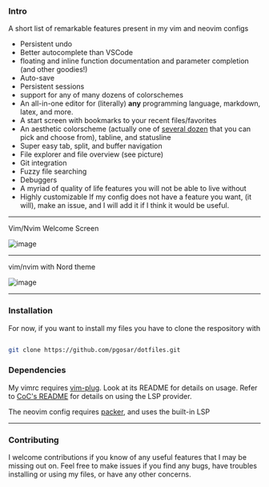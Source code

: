 
### Intro

A short list of remarkable features present in my vim and neovim configs

* Persistent undo
* Better autocomplete than VSCode
* floating and inline function documentation and parameter completion (and other goodies!)
* Auto-save
* Persistent sessions
* support for any of many dozens of colorschemes
* An all-in-one editor for (literally) **any** programming language, markdown, latex, and more.
* A start screen with bookmarks to your recent files/favorites
* An aesthetic colorscheme (actually one of [several dozen](https://github.com/flazz/vim-colorschemes) that you can pick and choose from), tabline, and statusline
* Super easy tab, split, and buffer navigation
* File explorer and file overview (see picture)
* Git integration
* Fuzzy file searching
* Debuggers
* A myriad of quality of life features you will not be able to live without
* Highly customizable
If my config does not have a feature you want, (it will), make an issue, and I will add it if I think it would be useful.

<hr />

Vim/Nvim Welcome Screen

![image](https://user-images.githubusercontent.com/55164602/182413717-ccb80aa5-c879-4671-9562-ebc628a7dd2d.png)

<hr />

vim/nvim with Nord theme

![image](https://user-images.githubusercontent.com/55164602/182413341-18bdc1d2-f9a0-403c-ba0e-9a15ff37d8d5.png)



<hr />

### Installation

For now, if you want to install my files you have to clone the respository with 

``` bash

git clone https://github.com/pgosar/dotfiles.git

```


### Dependencies
My vimrc requires [vim-plug](https://github.com/junegunn/vim-plug). Look at its README for details on usage. Refer to [CoC's README](https://github.com/neoclide/coc.nvim) for details on using the LSP provider.

The neovim config requires [packer](https://github.com/wbthomason/packer.nvim), and uses the built-in LSP

<hr />


### Contributing
I welcome contributions if you know of any useful features that I may be missing out on. Feel free to make issues if you find any bugs, have troubles installing or using my files, or have any other concerns.
